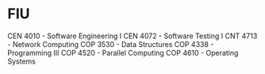 # FIU

CEN 4010  -   Software Engineering I
CEN 4072  -   Software Testing I
CNT 4713  -   Network Computing
COP 3530  -   Data Structures
COP 4338  -   Programming III
COP 4520  -   Parallel Computing
COP 4610  -   Operating Systems
